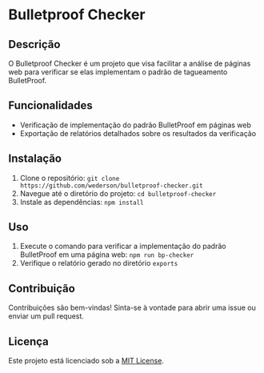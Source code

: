 # Bulletproof Checker

## Descrição
O Bulletproof Checker é um projeto que visa facilitar a análise de páginas web para verificar se elas implementam o padrão de tagueamento BulletProof.

## Funcionalidades
- Verificação de implementação do padrão BulletProof em páginas web
- Exportação de relatórios detalhados sobre os resultados da verificação

## Instalação
1. Clone o repositório: `git clone https://github.com/wederson/bulletproof-checker.git`
2. Navegue até o diretório do projeto: `cd bulletproof-checker`
3. Instale as dependências: `npm install`

## Uso
1. Execute o comando para verificar a implementação do padrão BulletProof em uma página web: `npm run bp-checker`
2. Verifique o relatório gerado no diretório `exports`

## Contribuição
Contribuições são bem-vindas! Sinta-se à vontade para abrir uma issue ou enviar um pull request.

## Licença
Este projeto está licenciado sob a [MIT License](https://opensource.org/licenses/MIT).
